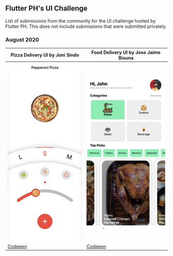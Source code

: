 ## Flutter PH's UI Challenge

List of submissions from the community for the UI challenge hosted by Flutter PH. This does not include submissions that were submitted privately.

### August 2020


<!--
TODO: Remove this soon

Template:

#### Project name by Flutter Dev

<img src="path/to/image" alt="Project name" width=250/>

Only if publicly shared by the developer (not APKs):

Samples:
- [Github](http://github.com/user/project)
- [Codepen](http://codepen.io/user/pen/project)

-->

|Pizza Delivery UI by Joni Sindo|Food Delivery UI by Jose Jaime Bisuna|
|---|---|
|<img src="august/joni-sindo.png" alt="Pizza Delivery" width=250/>|<img src="august/jose-jaime-bisuna.png" alt="Fastfood UI" width=250/>|
|[Codepen](https://codepen.io/digitaljoni/pen/QWyXJZe)|[Codepen](https://codepen.io/CambooBabbage/pen/VwaZPXp)|

<!-- Add other submissions here [Jansalvador1445] -->